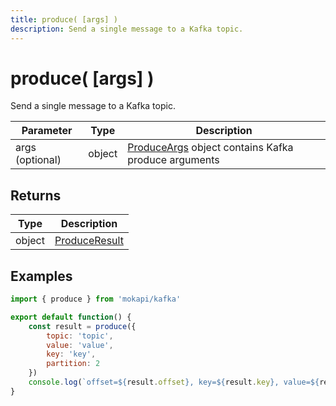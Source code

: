 ```yaml
---
title: produce( [args] )
description: Send a single message to a Kafka topic.
---
```

# produce( [args] )

Send a single message to a Kafka topic.

| Parameter       | Type   | Description                                                                                               |
|-----------------|--------|-----------------------------------------------------------------------------------------------------------|
| args (optional) | object | [ProduceArgs](/docs/javascript-api/mokapi-kafka/produceargs.md) object contains Kafka produce arguments   |

## Returns

| Type   | Description                                                         |
|--------|---------------------------------------------------------------------|
| object | [ProduceResult](/docs/javascript-api/mokapi-kafka/produceresult.md) |

## Examples

```javascript
import { produce } from 'mokapi/kafka'

export default function() {
    const result = produce({
        topic: 'topic', 
        value: 'value', 
        key: 'key',
        partition: 2
    })
    console.log(`offset=${result.offset}, key=${result.key}, value=${result.value}`)
}
```